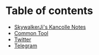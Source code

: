 # Table of contents

* [SkywalkerJi's Kancolle Notes](README.md)
* [Common Tool](common-tool.md)
* [Twitter](https://twitter.com/Skywalker_Ji)
* [Telegram](https://t.me/AdriaticSea)

